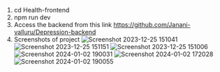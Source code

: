 1. cd Health-frontend
2.  npm run dev
3.  Access the backend from this link https://github.com/Janani-valluru/Depression-backend
4.  Screenshots of project
![Screenshot 2023-12-25 151041](https://github.com/Janani-valluru/Depression-frontend/assets/100375042/783ae68d-ff30-4db6-8548-a41d61ad9664)
![Screenshot 2023-12-25 151151](https://github.com/Janani-valluru/Depression-frontend/assets/100375042/0cb432e8-edfa-4675-b868-393a2a57d481)
![Screenshot 2023-12-25 151006](https://github.com/Janani-valluru/Depression-frontend/assets/100375042/1d947131-1d43-403d-9588-345421a752ae)
![Screenshot 2024-01-02 190031](https://github.com/Janani-valluru/Depression-frontend/assets/100375042/155cc133-ffd4-4c25-9c31-f89f2badb71a)
![Screenshot 2024-01-02 172028](https://github.com/Janani-valluru/Depression-frontend/assets/100375042/cb23ca49-d06f-495e-a63a-5a9290b4d5cd)
![Screenshot 2024-01-02 190055](https://github.com/Janani-valluru/Depression-frontend/assets/100375042/32c61a9e-86e2-4039-949c-e09e6f46901d)

